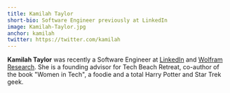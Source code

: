 ```yaml
---
title: Kamilah Taylor
short-bio: Software Engineer previously at LinkedIn
image: Kamilah-Taylor.jpg
anchor: kamilah
twitter: https://twitter.com/kamilah
---
```


<strong>Kamilah Taylor</strong> was recently a Software Engineer at <a href="http://linkedin.com/" target="_blank">LinkedIn</a> and <a href="http://www.wolfram.com/" target="_blank">Wolfram Research</a>. She is a founding advisor for Tech Beach Retreat, co-author of the book "Women in Tech", a foodie and a total Harry Potter and Star Trek geek.
